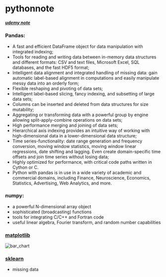 # pythonnote

##### [udemy note](https://github.com/dani721/pythonnote/tree/master/udemy)
### Pandas:  
- A fast and efficient DataFrame object for data manipulation with integrated indexing;  
- Tools for reading and writing data between in-memory data structures and different formats: CSV and text files, Microsoft Excel, SQL databases, and the fast HDF5 format;  
- Intelligent data alignment and integrated handling of missing data: gain automatic label-based alignment in computations and easily manipulate messy data into an orderly form;  
- Flexible reshaping and pivoting of data sets;  
- Intelligent label-based slicing, fancy indexing, and subsetting of large data sets;  
- Columns can be inserted and deleted from data structures for size mutability;  
- Aggregating or transforming data with a powerful group by engine allowing split-apply-combine operations on data sets;  
- High performance merging and joining of data sets;  
- Hierarchical axis indexing provides an intuitive way of working with high-dimensional data in a lower-dimensional data structure;  
- Time series-functionality: date range generation and frequency conversion, moving window statistics, moving window linear regressions, date shifting and lagging. Even create domain-specific time offsets and join time series without losing data;  
- Highly optimized for performance, with critical code paths written in Cython or C.  
- Python with pandas is in use in a wide variety of academic and commercial domains, including Finance, Neuroscience, Economics, Statistics, Advertising, Web Analytics, and more.  


### numpy:  
- a powerful N-dimensional array object  
- sophisticated (broadcasting) functions  
- tools for integrating C/C++ and Fortran code  
- useful linear algebra, Fourier transform, and random number capabilities  


### [matplotlib](https://matplotlib.org/)  
![bar_chart](https://matplotlib.org/_images/sphx_glr_barchart_001.png)

### [sklearn](https://scikit-learn.org/stable/)
- missing data
